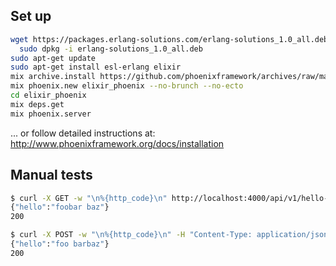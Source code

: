 ## Set up

```bash
wget https://packages.erlang-solutions.com/erlang-solutions_1.0_all.deb && \
  sudo dpkg -i erlang-solutions_1.0_all.deb
sudo apt-get update
sudo apt-get install esl-erlang elixir
mix archive.install https://github.com/phoenixframework/archives/raw/master/phoenix_new.ez
mix phoenix.new elixir_phoenix --no-brunch --no-ecto
cd elixir_phoenix
mix deps.get
mix phoenix.server
```
... or follow detailed instructions at: http://www.phoenixframework.org/docs/installation

## Manual tests

```bash
$ curl -X GET -w "\n%{http_code}\n" http://localhost:4000/api/v1/hello-query?name=foobar%20baz
{"hello":"foobar baz"}
200

$ curl -X POST -w "\n%{http_code}\n" -H "Content-Type: application/json" -d '{"name":"foo barbaz"}' http://localhost:4000/api/v1/hello-parse
{"hello":"foo barbaz"}
200
```
